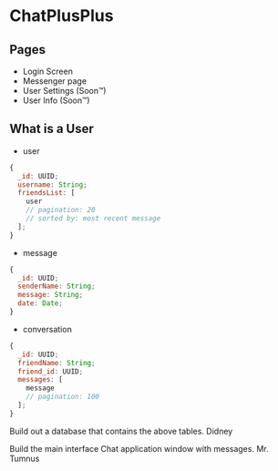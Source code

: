 # ChatPlusPlus

## Pages

- Login Screen
- Messenger page
- User Settings (Soon™)
- User Info (Soon™)

## What is a User

- user

```js
{
  _id: UUID;
  username: String;
  friendsList: [
    user
    // pagination: 20
    // sorted by: most recent message
  ];
}
```

- message

```js
{
  _id: UUID;
  senderName: String;
  message: String;
  date: Date;
}
```

- conversation

```js
{
  _id: UUID;
  friendName: String;
  friend_id: UUID;
  messages: [
    message
    // pagination: 100
  ];
}
```

<!-- ^^^ <-------------------------11/23/2019


vvv <-------------------------11/23/2019 -->

Build out a database that contains the above tables. Didney

Build the main interface Chat application window with messages. Mr. Tumnus
